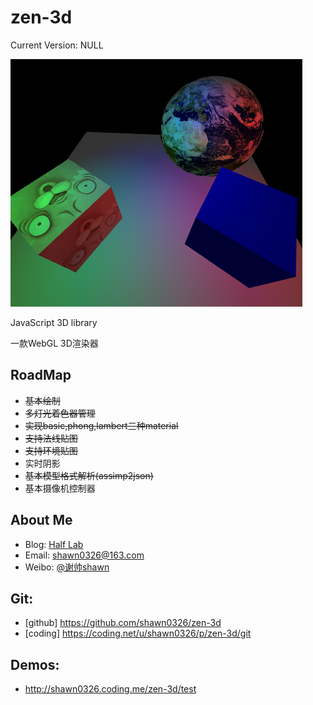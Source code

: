 zen-3d
================================================
Current Version: NULL

![image](./test/resources/screen_shot.png)

JavaScript 3D library

一款WebGL 3D渲染器

RoadMap
--
* ~~基本绘制~~
* ~~多灯光着色器管理~~
* ~~实现basic,phong,lambert三种material~~
* ~~支持法线贴图~~
* ~~支持环境贴图~~
* 实时阴影
* ~~基本模型格式解析(assimp2json)~~
* 基本摄像机控制器

About Me
--
* Blog: [Half Lab](http://www.halflab.me)
* Email: shawn0326@163.com
* Weibo: [@谢帅shawn](http://weibo.com/shawn0326)

Git:
--
* [github] https://github.com/shawn0326/zen-3d
* [coding] https://coding.net/u/shawn0326/p/zen-3d/git

Demos:
--
* http://shawn0326.coding.me/zen-3d/test
